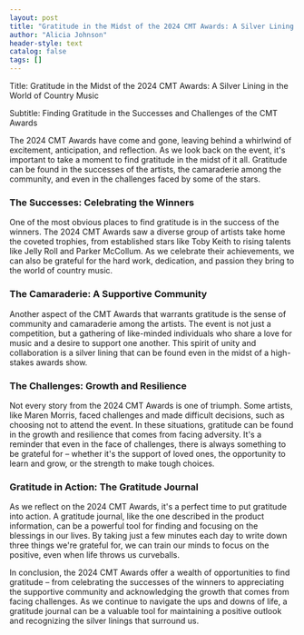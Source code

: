 ```yaml
---
layout: post
title: "Gratitude in the Midst of the 2024 CMT Awards: A Silver Lining in the World of Country Music"
author: "Alicia Johnson"
header-style: text
catalog: false
tags: []
---
```


Title: Gratitude in the Midst of the 2024 CMT Awards: A Silver Lining in the World of Country Music

Subtitle: Finding Gratitude in the Successes and Challenges of the CMT Awards

The 2024 CMT Awards have come and gone, leaving behind a whirlwind of excitement, anticipation, and reflection. As we look back on the event, it's important to take a moment to find gratitude in the midst of it all. Gratitude can be found in the successes of the artists, the camaraderie among the community, and even in the challenges faced by some of the stars.

### The Successes: Celebrating the Winners

One of the most obvious places to find gratitude is in the success of the winners. The 2024 CMT Awards saw a diverse group of artists take home the coveted trophies, from established stars like Toby Keith to rising talents like Jelly Roll and Parker McCollum. As we celebrate their achievements, we can also be grateful for the hard work, dedication, and passion they bring to the world of country music.

### The Camaraderie: A Supportive Community

Another aspect of the CMT Awards that warrants gratitude is the sense of community and camaraderie among the artists. The event is not just a competition, but a gathering of like-minded individuals who share a love for music and a desire to support one another. This spirit of unity and collaboration is a silver lining that can be found even in the midst of a high-stakes awards show.

### The Challenges: Growth and Resilience

Not every story from the 2024 CMT Awards is one of triumph. Some artists, like Maren Morris, faced challenges and made difficult decisions, such as choosing not to attend the event. In these situations, gratitude can be found in the growth and resilience that comes from facing adversity. It's a reminder that even in the face of challenges, there is always something to be grateful for – whether it's the support of loved ones, the opportunity to learn and grow, or the strength to make tough choices.

### Gratitude in Action: The Gratitude Journal

As we reflect on the 2024 CMT Awards, it's a perfect time to put gratitude into action. A gratitude journal, like the one described in the product information, can be a powerful tool for finding and focusing on the blessings in our lives. By taking just a few minutes each day to write down three things we're grateful for, we can train our minds to focus on the positive, even when life throws us curveballs.

In conclusion, the 2024 CMT Awards offer a wealth of opportunities to find gratitude – from celebrating the successes of the winners to appreciating the supportive community and acknowledging the growth that comes from facing challenges. As we continue to navigate the ups and downs of life, a gratitude journal can be a valuable tool for maintaining a positive outlook and recognizing the silver linings that surround us.